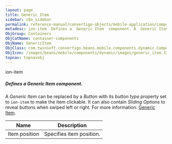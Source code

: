 ```yaml
---
layout: page
title: Generic Item
sidebar: c8o_sidebar
permalink: reference-manual/convertigo-objects/mobile-application/components/container-components/generic-item/
metadesc: ion-item  Defines a  Generic Item  component. A  Generic Item  can be replaced by a  Button  with its  button type  property set to  ion-item  to make
ObjGroup: Containers
ObjCatName: container-components
ObjName: GenericItem
ObjClass: com.twinsoft.convertigo.beans.mobile.components.dynamic.ComponentManager$1
ObjIcon: /images/beans/mobile/components/dynamic/images/generic_item_32x32.png
topnav: topnavobj
---
```

ion-item
##### Defines a <i>Generic Item</i> component.
A <i>Generic Item</i> can be replaced by a <i>Button</i> with its <i>button type</i> property set to <code>ion-item</code> to make the item clickable.
It can also contain <i>Sliding Options</i> to reveal buttons when swiped left or right.
 For more information: <a href='https://ionicframework.com/docs/v3/components/#lists' target='_blank'>Generic Item</a>.

Name | Description 
--- | ---
Item position | Specifies item position.

